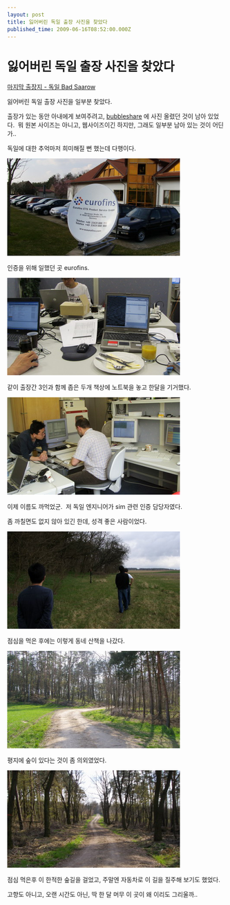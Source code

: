 ```yaml
---
layout: post
title: 잃어버린 독일 출장 사진을 찾았다
published_time: 2009-06-16T08:52:00.000Z
---
```


# 잃어버린 독일 출장 사진을 찾았다


[마지막 출장지 \- 독일 Bad Saarow](../8411127.html "")

잃어버린 독일 출장 사진을 일부분 찾았다.

출장가 있는 동안 아내에게 보여주려고, [bubbleshare](http://www.bubbleshare.com) 에 사진 올렸던 것이 남아 있었다.  뭐 원본 사이즈는 아니고, 웹사이즈이긴 하지만, 그래도 일부분 남아 있는 것이 어딘가..

독일에 대한 추억마저 희미해질 뻔 했는데 다행이다.

![](../pds/200906/16/80/a0109780_4a36dd672a18c.jpg)

인증을 위해 일했던 곳 eurofins.

![](../pds/200906/16/80/a0109780_4a36dd665fae0.jpg)

같이 출장간 3인과 함께 좁은 두개 책상에 노트북을 놓고 한달을 기거했다.

![](../pds/200906/16/80/a0109780_4a36dd68bc4c3.jpg)

이제 이름도 까먹었군.  저 독일 엔지니어가 sim 관련 인증 담당자였다.

좀 까칠면도 없지 않아 있긴 한데, 성격 좋은 사람이었다.

![](../pds/200906/16/80/a0109780_4a36dd6734cd3.jpg)

점심을 먹은 후에는 이렇게 동네 산책을 나갔다.

![](../pds/200906/16/80/a0109780_4a36dd67b13e5.jpg)

평지에 숲이 있다는 것이 좀 의외였었다.

![](../pds/200906/16/80/a0109780_4a36dd66a7597.jpg)

점심 먹은후 이 한적한 숲길을 걸었고, 주말엔 자동차로 이 길을 질주해 보기도 했었다.

고향도 아니고, 오랜 시간도 아닌, 딱 한 달 머무 이 곳이 왜 이리도 그리울까..

